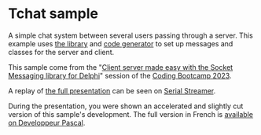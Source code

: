 # Tchat sample

A simple chat system between several users passing through a server. This example uses [the library](https://socketmessaging.developpeur-pascal.fr/) and [code generator](http://smcodegenerator.olfsoftware.fr/) to set up messages and classes for the server and client.

This sample come from the "[Client server made easy with the Socket Messaging library for Delphi](https://github.com/DeveloppeurPascal/DCB2023-Socket-Messaging-library-and-generator)" session of the [Coding Bootcamp 2023](https://learndelphi.org/coding-bootcamp-2023/).

A replay of [the full presentation](https://serialstreameur.fr/client-server-made-easy-with-the-socket-messaging-library-for-delphi-coding-bootcamp-2023.html) can be seen on [Serial Streamer](https://serialstreameur.fr/).

During the presentation, you were shown an accelerated and slightly cut version of this sample's development. The full version in French is [available on Developpeur Pascal](https://developpeur-pascal.fr/developpement-d-un-espace-de-discussion-a-plusieurs-en-reseau-avec-sm-code-generator.html).
